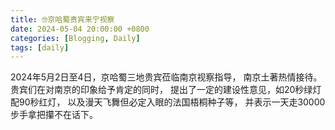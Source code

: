 ```yaml
---
title: 🤓京哈蜀贵宾来宁视察
date: 2024-05-04 20:00:00 +0800
categories: [Blogging, Daily]
tags: [daily]
---
```


2024年5月2日至4日，京哈蜀三地贵宾莅临南京视察指导，
南京土著热情接待。贵宾们在对南京的印象给予肯定的同时，
提出了一定的建设性意见，如20秒绿灯配90秒红灯，
以及漫天飞舞但必定入眼的法国梧桐种子等，
并表示一天走30000步手拿把攥不在话下。